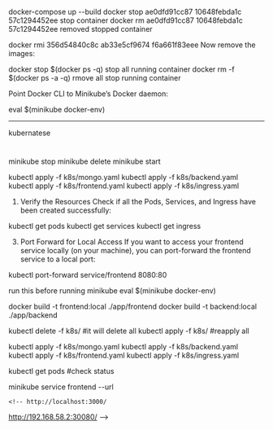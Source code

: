 docker-compose up --build
docker stop ae0dfd91cc87 10648febda1c 57c1294452ee  stop container
docker rm ae0dfd91cc87 10648febda1c 57c1294452ee  removed stopped container

docker rmi 356d54840c8c ab33e5cf9674 f6a661f83eee       Now remove the images:
 
docker stop $(docker ps -q)  stop all running container
docker rm -f $(docker ps -a -q)  rmove all stop running container



Point Docker CLI to Minikube’s Docker daemon:

eval $(minikube docker-env)

----

kubernatese

#
minikube stop
minikube delete
minikube start


kubectl apply -f k8s/mongo.yaml
kubectl apply -f k8s/backend.yaml
kubectl apply -f k8s/frontend.yaml
kubectl apply -f k8s/ingress.yaml




1. Verify the Resources
Check if all the Pods, Services, and Ingress have been created successfully:

kubectl get pods
kubectl get services
kubectl get ingress



3. Port Forward for Local Access
If you want to access your frontend service locally (on your machine), you can port-forward the frontend service to a local port:

kubectl port-forward service/frontend 8080:80


run this before running minikube
eval $(minikube docker-env)


docker build -t frontend:local ./app/frontend
docker build -t backend:local ./app/backend

kubectl delete -f k8s/ #it will delete all 
kubectl apply -f k8s/  #reapply all


kubectl apply -f k8s/mongo.yaml
kubectl apply -f k8s/backend.yaml
kubectl apply -f k8s/frontend.yaml
kubectl apply -f k8s/ingress.yaml


kubectl get pods  #check status

minikube service frontend --url

    <!-- http://localhost:3000/

http://192.168.58.2:30080/ -->